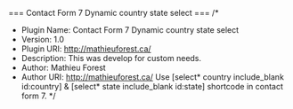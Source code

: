 === Contact Form 7 Dynamic country state select ===
/*
 * Plugin Name: Contact Form 7 Dynamic country state select
 * Version: 1.0
 * Plugin URI: http://mathieuforest.ca/
 * Description: This was develop for custom needs.
 * Author: Mathieu Forest
 * Author URI: http://mathieuforest.ca/
 Use [select* country include_blank id:country] & [select* state include_blank id:state] shortcode in contact form 7.
 */
